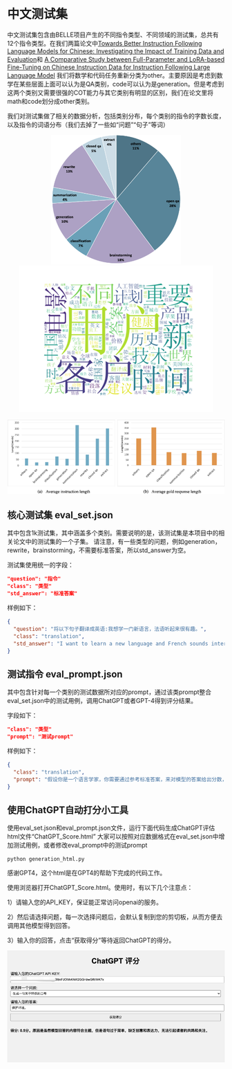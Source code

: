 # 中文测试集


中文测试集包含由BELLE项目产生的不同指令类型、不同领域的测试集，总共有12个指令类型。在我们两篇论文中[Towards Better Instruction Following Language Models for Chinese: Investigating the Impact of Training Data and Evaluation](https://github.com/LianjiaTech/BELLE/blob/main/docs/Towards%20Better%20Instruction%20Following%20Language%20Models%20for%20Chinese.pdf)和 [A Comparative Study between Full-Parameter and LoRA-based Fine-Tuning on Chinese Instruction Data for Instruction Following Large Language Model](https://github.com/LianjiaTech/BELLE/blob/main/docs/A%20Comparative%20Study%20between%20Full-Parameter%20and%20LoRA-based.pdf) 我们将数学和代码任务重新分类为other。主要原因是考虑到数学在某些层面上面可以认为是QA类别，code可以认为是generation。但是考虑到这两个类别又需要很强的COT能力与其它类别有明显的区别，我们在论文里将math和code划分成other类别。

我们对测试集做了相关的数据分析，包括类别分布，每个类别的指令的字数长度，以及指令的词语分布（我们去掉了一些如“问题”“句子”等词）

<p align="center">
<img src="../assets/eval_cate_distri.png" width="300" height="auto">
<img src="../assets/eval_word_cloud.png" width="450" height="auto">
</p>
<p align="center">
<img src="../assets/eval_length.png" width="800" height="auto">
</p>

## 核心测试集 eval_set.json

其中包含1k测试集，其中涵盖多个类别。需要说明的是，该测试集是本项目中的相关论文中的测试集的一个子集。
请注意，有一些类型的问题，例如generation，rewrite，brainstorming，不需要标准答案，所以std_answer为空。

测试集使用统一的字段：

```json
"question": "指令"
"class": "类型"
"std_answer": "标准答案"
```

样例如下：

```json
{
  "question": "将以下句子翻译成英语:我想学一门新语言，法语听起来很有趣。",
  "class": "translation",
  "std_answer": "I want to learn a new language and French sounds interesting."
}
```

## 测试指令 eval_prompt.json

其中包含针对每一个类别的测试数据所对应的prompt，通过该类prompt整合eval_set.json中的测试用例，调用ChatGPT或者GPT-4得到评分结果。

字段如下：

```json
"class": "类型"
"prompt": "测试prompt"
```

样例如下：

```json
{
  "class": "translation", 
  "prompt": "假设你是一个语言学家，你需要通过参考标准答案，来对模型的答案给出分数，满分为1分，最低分为0分。请按照\"得分:\"这样的形式输出分数评价标准要求翻译过后的句子保持原有的意思，并且翻译过后的句子越通顺分数越高。",
}
```

## 使用ChatGPT自动打分小工具

使用eval_set.json和eval_prompt.json文件，运行下面代码生成ChatGPT评估html文件“ChatGPT_Score.html”
大家可以按照对应数据格式在eval_set.json中增加测试用例，或者修改eval_prompt中的测试prompt

```shell
python generation_html.py 
```

感谢GPT4，这个html是在GPT4的帮助下完成的代码工作。

使用浏览器打开ChatGPT_Score.html。使用时，有以下几个注意点：

1）请输入您的API_KEY，保证能正常访问openai的服务。

2）然后请选择问题，每一次选择问题后，会默认复制到您的剪切板，从而方便去调用其他模型得到回答。

3）输入你的回答，点击“获取得分”等待返回ChatGPT的得分。

![ChatGPT评分](../assets/chatgpt_evaluation.png)

